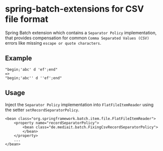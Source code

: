 # spring-batch-extensions for CSV file format

Spring Batch extension which contains a `Separator Policy` implementation, that provides compensation for common `Comma Separated Values (CSV)` errors like missing `escape or quote characters`.


## Example

    "begin;'abc' d 'ef';end"
    =>
    "begin;'abc'' d ''ef';end"



## Usage

Inject the `Separator Policy` implementation into `FlatFileItemReader` using the setter `setRecordSeparatorPolicy`.

    <bean class="org.springframework.batch.item.file.FlatFileItemReader">
        <property name="recordSeparatorPolicy">
            <bean class="de.mediait.batch.FixingCsvRecordSeparatorPolicy">
            </bean>
        </property>
        ...
    </bean>
        

